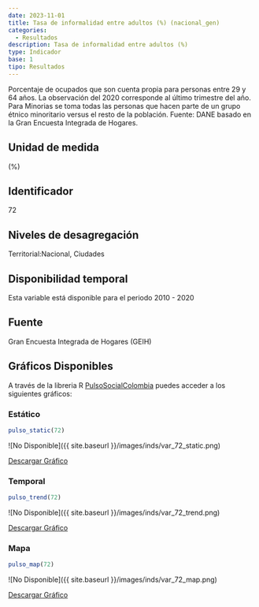 ```yaml
---
date: 2023-11-01
title: Tasa de informalidad entre adultos (%) (nacional_gen)
categories:
  - Resultados
description: Tasa de informalidad entre adultos (%)
type: Indicador
base: 1
tipo: Resultados
--- 
```


Porcentaje de ocupados que son cuenta propia para personas entre 29 y  64 años. La observación del 2020 corresponde al último trimestre del año. Para Minorias se toma todas las personas que hacen parte de un grupo étnico minoritario versus el resto de la población.
Fuente: DANE basado en la Gran Encuesta Integrada de Hogares.

## Unidad de medida
(%)

## Identificador
72

## Niveles de desagregación
Territorial:Nacional, Ciudades

## Disponibilidad temporal
Esta variable está disponible para el periodo 2010 - 2020

## Fuente
Gran Encuesta Integrada de Hogares (GEIH)

## Gráficos Disponibles

A través de la libreria R [PulsoSocialColombia](https://github.com/pulsosocialcolombia/PulsoSocialColombia) puedes acceder a los siguientes gráficos:

### Estático

``` R
pulso_static(72)
```

![No Disponible]({{ site.baseurl }}/images/inds/var_72_static.png)

<a href='{{ site.baseurl }}/images/inds/var_72_static.png'>Descargar Gráfico</a>

### Temporal

``` R
pulso_trend(72)
```

![No Disponible]({{ site.baseurl }}/images/inds/var_72_trend.png)

<a href='{{ site.baseurl }}/images/inds/var_72_trend.png'>Descargar Gráfico</a>

### Mapa

``` R
pulso_map(72)
```

![No Disponible]({{ site.baseurl }}/images/inds/var_72_map.png)

<a href='{{ site.baseurl }}/images/inds/var_72_map.png'>Descargar Gráfico</a>